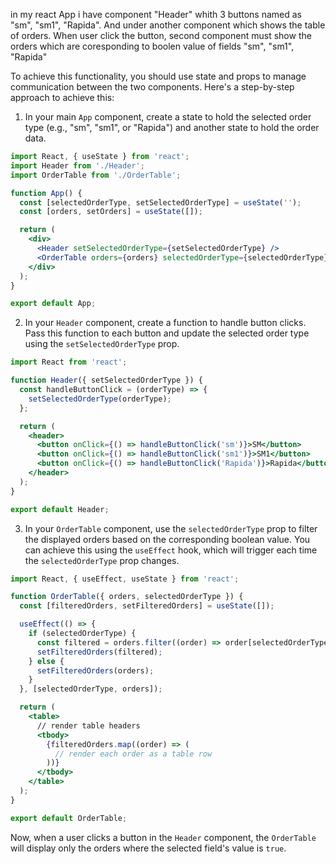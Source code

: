 in my react App i have component "Header" whith 3 buttons named as "sm", "sm1", "Rapida". And under another component which shows the table of orders. When user click the button, second component must show the orders which are coresponding to boolen value of fields "sm", "sm1", "Rapida" 

To achieve this functionality, you should use state and props to manage communication between the two components. Here's a step-by-step approach to achieve this:

1. In your main `App` component, create a state to hold the selected order type (e.g., "sm", "sm1", or "Rapida") and another state to hold the order data.

```jsx
import React, { useState } from 'react';
import Header from './Header';
import OrderTable from './OrderTable';

function App() {
  const [selectedOrderType, setSelectedOrderType] = useState('');
  const [orders, setOrders] = useState([]);

  return (
    <div>
      <Header setSelectedOrderType={setSelectedOrderType} />
      <OrderTable orders={orders} selectedOrderType={selectedOrderType} />
    </div>
  );
}

export default App;
```

2. In your `Header` component, create a function to handle button clicks. Pass this function to each button and update the selected order type using the `setSelectedOrderType` prop.

```jsx
import React from 'react';

function Header({ setSelectedOrderType }) {
  const handleButtonClick = (orderType) => {
    setSelectedOrderType(orderType);
  };

  return (
    <header>
      <button onClick={() => handleButtonClick('sm')}>SM</button>
      <button onClick={() => handleButtonClick('sm1')}>SM1</button>
      <button onClick={() => handleButtonClick('Rapida')}>Rapida</button>
    </header>
  );
}

export default Header;
```

3. In your `OrderTable` component, use the `selectedOrderType` prop to filter the displayed orders based on the corresponding boolean value. You can achieve this using the `useEffect` hook, which will trigger each time the `selectedOrderType` prop changes.

```jsx
import React, { useEffect, useState } from 'react';

function OrderTable({ orders, selectedOrderType }) {
  const [filteredOrders, setFilteredOrders] = useState([]);

  useEffect(() => {
    if (selectedOrderType) {
      const filtered = orders.filter((order) => order[selectedOrderType] === true);
      setFilteredOrders(filtered);
    } else {
      setFilteredOrders(orders);
    }
  }, [selectedOrderType, orders]);

  return (
    <table>
      // render table headers
      <tbody>
        {filteredOrders.map((order) => (
          // render each order as a table row
        ))}
      </tbody>
    </table>
  );
}

export default OrderTable;
```

Now, when a user clicks a button in the `Header` component, the `OrderTable` will display only the orders where the selected field's value is `true`.